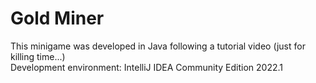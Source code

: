 # Gold Miner
This minigame was developed in Java following a tutorial video (just for killing time...)  
Development environment: IntelliJ IDEA Community Edition 2022.1
